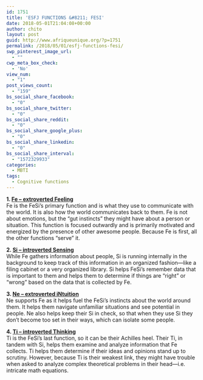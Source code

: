 ```yaml
---
id: 1751
title: 'ESFJ FUNCTIONS &#8211; FESI'
date: 2018-05-01T21:04:08+00:00
author: chito
layout: post
guid: http://www.afriqueunique.org/?p=1751
permalink: /2018/05/01/esfj-functions-fesi/
swp_pinterest_image_url:
  - ""
cwp_meta_box_check:
  - 'No'
view_num:
  - "1"
post_views_count:
  - "159"
bs_social_share_facebook:
  - "0"
bs_social_share_twitter:
  - "0"
bs_social_share_reddit:
  - "0"
bs_social_share_google_plus:
  - "0"
bs_social_share_linkedin:
  - "0"
bs_social_share_interval:
  - "1572329933"
categories:
  - MBTI
tags:
  - Cognitive functions
---
```

**1. [Fe – extroverted Feeling](https://www.afriqueunique.org/?s=FE)**  
Fe is the FeSi’s primary function and is what they use to communicate with the world. It is also how the world communicates back to them. Fe is not about emotions, but the &#8220;gut instincts&#8221;&nbsp;they might have about a person or situation. This function is focused outwardly and is primarily motivated and energized by the presence of other awesome people. Because Fe is first, all the other functions “serve” it.

**2. [Si – introverted Sensing](https://www.afriqueunique.org/?s=SI)**  
While Fe gathers information about people, Si is running internally in the background to keep track of this information in an organized fashion—like a filing cabinet or a very organized library. Si helps FeSi’s remember data that is important to them and helps them to determine if things are &#8220;right&#8221; or &#8220;wrong&#8221;&nbsp;based on the data that is collected by Fe.

**3. [Ne – extroverted iNtuition](https://www.afriqueunique.org/?s=NE)**  
Ne supports Fe as it helps fuel the FeSi’s instincts about the world around them. It helps them navigate unfamiliar situations and see potential in people. Ne also helps keep their Si in check, so that when they use Si they don’t become too set in their ways, which can isolate some people.

**4. [Ti – introverted Thinking](https://www.afriqueunique.org/?s=TI)**  
Ti is the FeSi’s last function, so it can be their Achilles heel. Their Ti, in tandem with Si, helps them examine and analyze information that Fe collects. Ti helps them determine if their ideas and opinions stand up to scrutiny. However, because Ti is their weakest link, they might have trouble when asked to analyze complex theoretical problems in their head—i.e. intricate math equations.